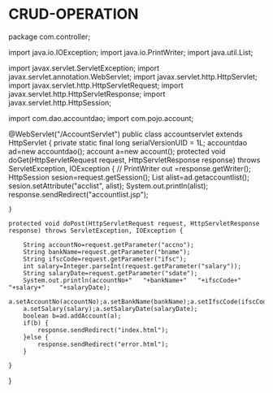 # CRUD-OPERATION


package com.controller;

import java.io.IOException;
import java.io.PrintWriter;
import java.util.List;

import javax.servlet.ServletException;
import javax.servlet.annotation.WebServlet;
import javax.servlet.http.HttpServlet;
import javax.servlet.http.HttpServletRequest;
import javax.servlet.http.HttpServletResponse;
import javax.servlet.http.HttpSession;

import com.dao.accountdao;
import com.pojo.account;

@WebServlet("/AccountServlet")
public class accountservlet extends HttpServlet {
	private static final long serialVersionUID = 1L;
    accountdao ad=new accountdao(); 
    account a=new account();
	protected void doGet(HttpServletRequest request, HttpServletResponse response) throws ServletException, IOException {
//		PrintWriter out =response.getWriter();
		HttpSession sesion=request.getSession();
		List<account> alist=ad.getaccountlist();
		sesion.setAttribute("acclist",	 alist);
	System.out.println(alist);
		response.sendRedirect("accountlist.jsp");
		

	}

	protected void doPost(HttpServletRequest request, HttpServletResponse response) throws ServletException, IOException {
		
		String accountNo=request.getParameter("accno");
		String bankName=request.getParameter("bname");
		String ifscCode=request.getParameter("ifsc");
		int salary=Integer.parseInt(request.getParameter("salary"));
		String salaryDate=request.getParameter("sdate");
		System.out.println(accountNo+"   "+bankName+"   "+ifscCode+"   "+salary+"    "+salaryDate);
		a.setAccountNo(accountNo);a.setBankName(bankName);a.setIfscCode(ifscCode);
		a.setSalary(salary);a.setSalaryDate(salaryDate);
		boolean b=ad.addAccount(a);
		if(b) {
			response.sendRedirect("index.html");
		}else {
			response.sendRedirect("error.html");
		}
		
	}

}

